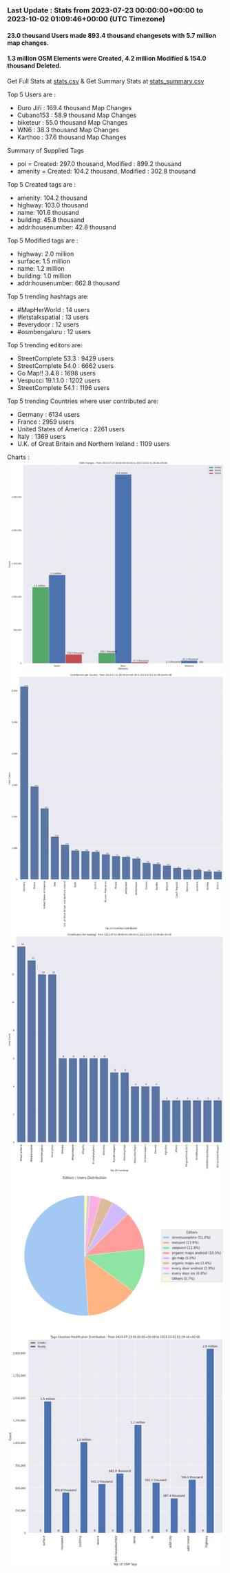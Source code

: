 ### Last Update : Stats from 2023-07-23 00:00:00+00:00 to 2023-10-02 01:09:46+00:00 (UTC Timezone)

#### 23.0 thousand Users made 893.4 thousand changesets with 5.7 million map changes.
#### 1.3 million OSM Elements were Created, 4.2 million Modified & 154.0 thousand Deleted.
Get Full Stats at [stats.csv](/stats/fieldmappers/Weekly/stats.csv)
 & Get Summary Stats at [stats_summary.csv](/stats/fieldmappers/Weekly/stats_summary.csv)

Top 5 Users are : 
- Đuro Jiří : 169.4 thousand Map Changes
- Cubano153 : 58.9 thousand Map Changes
- biketeur : 55.0 thousand Map Changes
- WN6 : 38.3 thousand Map Changes
- Karthoo : 37.6 thousand Map Changes

Summary of Supplied Tags
- poi = Created: 297.0 thousand, Modified : 899.2 thousand
- amenity = Created: 104.2 thousand, Modified : 302.8 thousand


Top 5 Created tags are :
- amenity: 104.2 thousand
- highway: 103.0 thousand
- name: 101.6 thousand
- building: 45.8 thousand
- addr:housenumber: 42.8 thousand


Top 5 Modified tags are :
- highway: 2.0 million
- surface: 1.5 million
- name: 1.2 million
- building: 1.0 million
- addr:housenumber: 662.8 thousand


Top 5 trending hashtags are:
- #MapHerWorld : 14 users
- #letstalkspatial : 13 users
- #everydoor : 12 users
- #osmbengaluru : 12 users


Top 5 trending editors are:
- StreetComplete 53.3 : 9429 users
- StreetComplete 54.0 : 6662 users
- Go Map!! 3.4.8 : 1698 users
- Vespucci 19.1.1.0 : 1202 users
- StreetComplete 54.1 : 1196 users


Top 5 trending Countries where user contributed are:
- Germany : 6134 users
- France : 2959 users
- United States of America : 2261 users
- Italy : 1369 users
- U.K. of Great Britain and Northern Ireland : 1109 users


 Charts : 
![Alt text](./stats_osm_changes.png) 
![Alt text](./stats_users_per_country.png) 
![Alt text](./stats_users_per_hashtag.png) 
![Alt text](./stats_editors_pie_chart.png) 
![Alt text](./stats_tags.png) 
